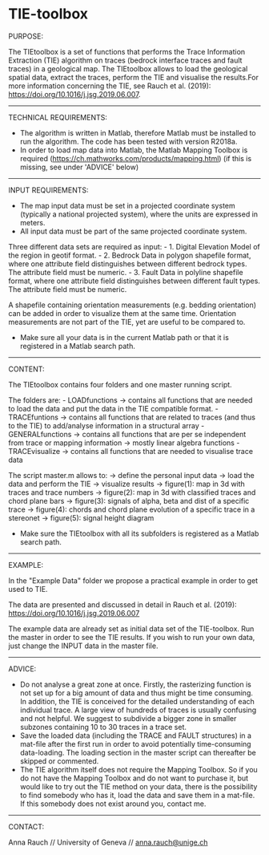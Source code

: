 # TIE-toolbox

PURPOSE:

The TIEtoolbox is a set of functions that performs the Trace Information Extraction (TIE) algorithm 
on traces (bedrock interface traces and fault traces) in a geological map. The TIEtoolbox allows to 
load the geological spatial data, extract the traces, perform the TIE and visualise the results.For more
information concerning the TIE, see Rauch et al. (2019): https://doi.org/10.1016/j.jsg.2019.06.007.


-----
TECHNICAL REQUIREMENTS:

- The algorithm is written in Matlab, therefore Matlab must be installed
  to run the algorithm. The code has been tested with version R2018a. 
- In order to load map data into Matlab, the Matlab Mapping Toolbox 
  is required (https://ch.mathworks.com/products/mapping.html)
  (if this is missing, see under 'ADVICE' below)

-----
INPUT REQUIREMENTS:

- The map input data must be set in a projected coordinate system (typically a national projected system),
  where the units are expressed in meters.
- All input data must be part of the same projected coordinate system.

Three different data sets are required as input:
	- 1. Digital Elevation Model of the region in geotif format.
	- 2. Bedrock Data in polygon shapefile format, where one attribute field distinguishes 
	     between different bedrock types. The attribute field must be numeric.
	- 3. Fault Data in polyline shapefile format, where one attribute field distinguishes 
	     between different fault types. The attribute field must be numeric.

A shapefile containing orientation measurements (e.g. bedding orientation) can be added in order
to visualize them at the same time. Orientation measurements are not part of the TIE, yet are
useful to be compared to.
		
- Make sure all your data is in the current Matlab path or that it is registered in a Matlab search path.

-----
CONTENT:

The TIEtoolbox contains four folders and one master running script.

The folders are:
	- LOADfunctions
		-> contains all functions that are needed to load the data and put the data in 
		   the TIE compatible format.
	- TRACEfuntions
		-> contains all functions that are related to traces (and thus to the TIE)
		   to add/analyse information in a structural array
	- GENERALfunctions
		-> contains all functions that are per se independent from trace or mapping
		   information -> mostly linear algebra functions
	- TRACEvisualize
		-> contains all functions that are needed to visualise trace data

The script master.m allows to:
	-> define the personal input data
	-> load the data and perform the TIE
	-> visualize results
		-> figure(1): map in 3d with traces and trace numbers
		-> figure(2): map in 3d with classified traces and chord plane bars
		-> figure(3): signals of alpha, beta and dist of a specific trace
		-> figure(4): chords and chord plane evolution of a specific trace in a stereonet
		-> figure(5): signal height diagram
- Make sure the TIEtoolbox with all its subfolders is registered as a Matlab search path.


-----
EXAMPLE:

In the "Example Data" folder we propose a practical example in order to get used to TIE. 

The data are presented and discussed in detail in Rauch et al. (2019): 
https://doi.org/10.1016/j.jsg.2019.06.007

The example data are already set as initial data set of the TIE-toolbox. Run the master in order to see
the TIE results. If you wish to run your own data, just change the INPUT data in the master file.

-----
ADVICE:

- Do not analyse a great zone at once. Firstly, the rasterizing function is not set up for a big amount of data
  and thus might be time consuming. In addition, the TIE is conceived for the detailed understanding of each 
  individual trace. A large view of hundreds of traces is usually confusing and not helpful. We suggest to 
  subdivide a bigger zone in smaller subzones containing 10 to 30 traces in a trace set.
- Save the loaded data (including the TRACE and FAULT structures) in a mat-file after the first run in order to 
  avoid potentially time-consuming data-loading. The loading section in the master script can thereafter be skipped
  or commented.
- The TIE algorithm itself does not require the Mapping Toolbox. So if you do not have the Mapping Toolbox and do
  not want to purchase it, but would like to try out the TIE method on your data, there is the possibility to find 
  somebody who has it, load the data and save them in a mat-file. If this somebody does not exist around you, 
  contact me.

-----
CONTACT:

Anna Rauch //
University of Geneva //
anna.rauch@unige.ch
